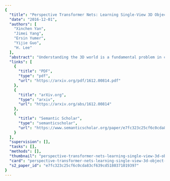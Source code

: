 ```yaml
---
{
  "title": "Perspective Transformer Nets: Learning Single-View 3D Object Reconstruction without 3D Supervision",
  "date": "2016-12-01",
  "authors": [
    "Xinchen Yan",
    "Jimei Yang",
    "Ersin Yumer",
    "Yijie Guo",
    "H. Lee"
  ],
  "abstract": "Understanding the 3D world is a fundamental problem in computer vision. However, learning a good representation of 3D objects is still an open problem due to the high dimensionality of the data and many factors of variation involved. In this work, we investigate the task of single-view 3D object reconstruction from a learning agent's perspective. We formulate the learning process as an interaction between 3D and 2D representations and propose an encoder-decoder network with a novel projection loss defined by the projective transformation. More importantly, the projection loss enables the unsupervised learning using 2D observation without explicit 3D supervision. We demonstrate the ability of the model in generating 3D volume from a single 2D image with three sets of experiments: (1) learning from single-class objects; (2) learning from multi-class objects and (3) testing on novel object classes. Results show superior performance and better generalization ability for 3D object reconstruction when the projection loss is involved.",
  "links": [
    {
      "title": "PDF",
      "type": "pdf",
      "url": "https://arxiv.org/pdf/1612.00814.pdf"
    },
    {
      "title": "arXiv.org",
      "type": "arxiv",
      "url": "https://arxiv.org/abs/1612.00814"
    },
    {
      "title": "Semantic Scholar",
      "type": "semanticscholar",
      "url": "https://www.semanticscholar.org/paper/e7fc323c25cf6c0cda83cf639cd5180371019397"
    }
  ],
  "supervision": [],
  "tasks": [],
  "methods": [],
  "thumbnail": "perspective-transformer-nets-learning-single-view-3d-object-reconstruction-without-3d-supervision-thumb.jpg",
  "card": "perspective-transformer-nets-learning-single-view-3d-object-reconstruction-without-3d-supervision-card.jpg",
  "s2_paper_id": "e7fc323c25cf6c0cda83cf639cd5180371019397"
}
---
```


